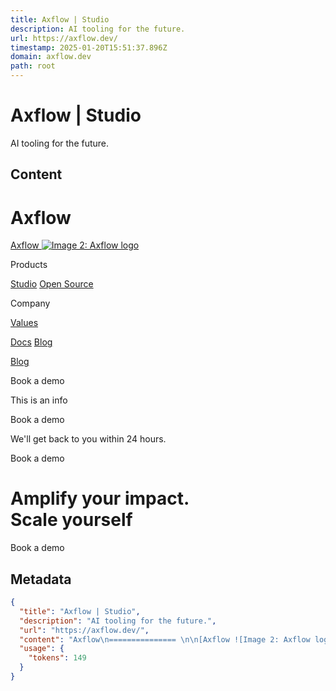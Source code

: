 ```yaml
---
title: Axflow | Studio
description: AI tooling for the future.
url: https://axflow.dev/
timestamp: 2025-01-20T15:51:37.896Z
domain: axflow.dev
path: root
---
```


# Axflow | Studio


AI tooling for the future.


## Content

Axflow
=============== 

[Axflow ![Image 2: Axflow logo](https://axflow.dev/logo-white-text-multicolored.png)](https://axflow.dev/) 

Products

[Studio](https://studio.axflow.dev/) [Open Source](https://axflow.dev/open-source)

Company

[Values](https://axflow.dev/values)

[Docs](https://studio.axflow.dev/docs) [Blog](https://axflow.dev/blog)

[Blog](https://axflow.dev/blog)

Book a demo

This is an info

Book a demo

We'll get back to you within 24 hours.

Book a demo

Amplify your impact.  
Scale yourself
=====================================

Book a demo

## Metadata

```json
{
  "title": "Axflow | Studio",
  "description": "AI tooling for the future.",
  "url": "https://axflow.dev/",
  "content": "Axflow\n=============== \n\n[Axflow ![Image 2: Axflow logo](https://axflow.dev/logo-white-text-multicolored.png)](https://axflow.dev/) \n\nProducts\n\n[Studio](https://studio.axflow.dev/) [Open Source](https://axflow.dev/open-source)\n\nCompany\n\n[Values](https://axflow.dev/values)\n\n[Docs](https://studio.axflow.dev/docs) [Blog](https://axflow.dev/blog)\n\n[Blog](https://axflow.dev/blog)\n\nBook a demo\n\nThis is an info\n\nBook a demo\n\nWe'll get back to you within 24 hours.\n\nBook a demo\n\nAmplify your impact.  \nScale yourself\n=====================================\n\nBook a demo",
  "usage": {
    "tokens": 149
  }
}
```
